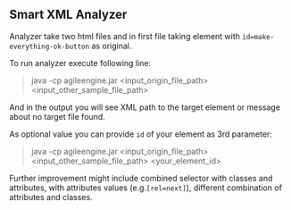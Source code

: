 <h2>Smart XML Analyzer</h2>

Analyzer take two html files and in first file taking element with <code>id=make-everything-ok-button</code> as original. 

To run analyzer execute following line:

>java -cp agileengine.jar <input_origin_file_path> <input_other_sample_file_path>

And in the output you will see XML path to the target element or message about no target file found.

As optional value you can provide <code>id</code> of your element as 3rd parameter:

>java -cp agileengine.jar <input_origin_file_path> <input_other_sample_file_path> <your_element_id>

Further improvement might include combined selector with classes and attributes, with attributes values (e.g.<code>[rel=next]</code>), different combination of attributes and classes.


